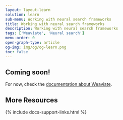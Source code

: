 ```yaml
---
layout: layout-learn
solution: learn
sub-menu: Working with neural search frameworks 
title: Working with neural search frameworks
description: Working with neural search frameworks
tags: ['Weaviate', 'Neural search']
menu-order: 0
open-graph-type: article
og-img: img/og/og-learn.png
toc: false
---
```


## Coming soon!
For now, check the [documentation about Weaviate](https://weaviate.io/developers/weaviate/current/).

## More Resources

{% include docs-support-links.html %}